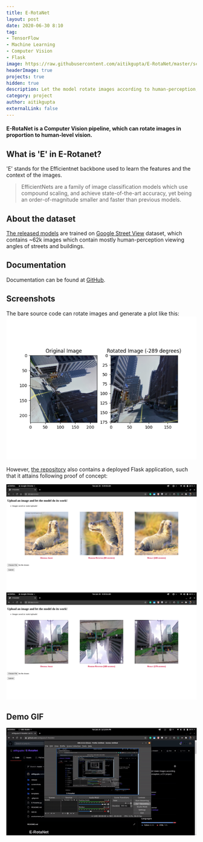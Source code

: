 ```yaml
---
title: E-RotaNet
layout: post
date: 2020-06-30 8:10
tag:
- TensorFlow
- Machine Learning
- Computer Vision
- Flask
image: https://raw.githubusercontent.com/aitikgupta/E-RotaNet/master/screenshots/Figure_2.png
headerImage: true
projects: true
hidden: true
description: Let the model rotate images according to human-perception, a CV pipeline
category: project
author: aitikgupta
externalLink: false
---
```


#### E-RotaNet is a Computer Vision pipeline, which can rotate images in proportion to human-level vision.
## What is 'E' in E-Rotanet?
'E' stands for the Efficientnet backbone used to learn the features and the context of the images.<br>
> EfficientNets are a family of image classification models which use compound scaling, and achieve state-of-the-art accuracy, yet being an order-of-magnitude smaller and faster than previous models.

## About the dataset
[The released models](https://github.com/aitikgupta/E-RotaNet/releases/tag/v1.0-alpha) are trained on [Google Street View](https://www.crcv.ucf.edu/data/GMCP_Geolocalization/) dataset, which contains ~62k images which contain mostly human-perception viewing angles of streets and buildings.
## Documentation
Documentation can be found at [GitHub](https://github.com/aitikgupta/E-RotaNet).
## Screenshots
The bare source code can rotate images and generate a plot like this:
![E-RotaNet_Figure_1](https://raw.githubusercontent.com/aitikgupta/E-RotaNet/master/screenshots/Figure_2.png)

However, [the repository](https://github.com/aitikgupta/E-RotaNet) also contains a deployed Flask application, such that it attains following proof of concept:

![E-RotaNet_Screenshot_1](https://raw.githubusercontent.com/aitikgupta/E-RotaNet/master/screenshots/Screenshot%20from%202020-06-30%2009-39-58.png)
![E-RotaNet_Screenshot_2](https://raw.githubusercontent.com/aitikgupta/E-RotaNet/master/screenshots/Screenshot%20from%202020-06-30%2009-39-36.png)

## Demo GIF
![E-RotaNet_Demo](https://raw.githubusercontent.com/aitikgupta/E-RotaNet/master/screenshots/demo.gif)
